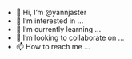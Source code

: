 - 👋 Hi, I’m @yannjaster
- 👀 I’m interested in ...
- 🌱 I’m currently learning ...
- 💞️ I’m looking to collaborate on ...
- 📫 How to reach me ...

<!---
yannjaster/yannjaster is a ✨ special ✨ repository because its `README.md` (this file) appears on your GitHub profile.
You can click the Preview link to take a look at your changes.
--->
